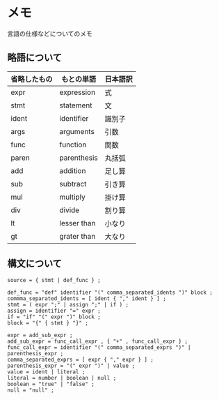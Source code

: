 
メモ
=====

言語の仕様などについてのメモ


略語について
-----

|省略したもの|もとの単語|日本語訳|
|--|--|--|
|expr|expression|式|
|stmt|statement|文|
|ident|identifier|識別子|
|args|arguments|引数|
|func|function|関数|
|paren|parenthesis|丸括弧|
|add|addition|足し算|
|sub|subtract|引き算|
|mul|multiply|掛け算|
|div|divide|割り算|
|lt|lesser than|小なり|
|gt|grater than|大なり|


構文について
-----

```ebnf
source = { stmt | def_func } ;

def_func = "def" identifier "(" comma_separated_idents ")" block ;
commma_separated_idents = [ ident { "," ident } ] ;
stmt = ( expr ";" | assign ";" | if ) ;
assign = identifier "=" expr ;
if = "if" "(" expr ")" block ;
block = "{" { stmt } "}" ;

expr = add_sub_expr ;
add_sub_expr = func_call_expr , { "+" , func_call_expr } ;
func_call_expr = identifier "(" comma_separated_exprs ")" | parenthesis_expr ;
comma_separated_exprs = [ expr { "," expr } ] ;
parenthesis_expr = "(" expr ")" | value ;
value = ident | literal ;
literal = number | boolean | null ;
boolean = "true" | "false" ;
null = "null" ;
```
